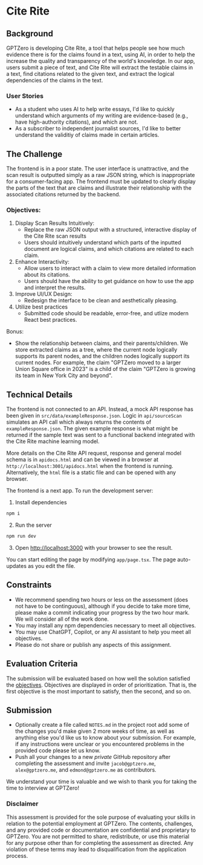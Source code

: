# Cite Rite

## Background

GPTZero is developing Cite Rite, a tool that helps people see how much evidence there is for the claims found in a text, using AI, in order to help the increase the quality and transparency of the world's knowledge. In our app, users submit a piece of text, and Cite Rite will extract the testable claims in a text, find citations related to the given text, and extract the logical dependencies of the claims in the text.

### User Stories

- As a student who uses AI to help write essays, I'd like to quickly understand which arguments of my writing are evidence-based (e.g., have high-authority citations), and which are not.
- As a subscriber to independent journalist sources, I'd like to better understand the validitiy of claims made in certain articles.

## The Challenge

The frontend is in a poor state. The user interface is unattractive, and the scan result is outputted simply as a raw JSON string, which is inappropriate for a consumer-facing app. The frontend must be updated to clearly display the parts of the text that are claims and illustrate their relationship with the associated citations returned by the backend.

### Objectives:

1. Display Scan Results Intuitively:
   - Replace the raw JSON output with a structured, interactive display of the Cite Rite scan results
   - Users should intuitively understand which parts of the inputted document are logical claims, and which citations are related to each claim.
2. Enhance Interactivity:
   - Allow users to interact with a claim to view more detailed information about its citations.
   - Users should have the ability to get guidance on how to use the app and interpret the results.
3. Improve UI/UX Design:
   - Redesign the interface to be clean and aesthetically pleasing.
4. Utilize best practices
   - Submitted code should be readable, error-free, and utlize modern React best practices.

Bonus:

- Show the relationship between claims, and their parents/children. We store extracted claims as a tree, where the current node logically supports its parent nodes, and the children nodes logically support its current nodes. For example, the claim "GPTZero moved to a larger Union Square office in 2023" is a child of the claim "GPTZero is growing its team in New York City and beyond".

## Technical Details

The frontend is not connected to an API. Instead, a mock API response has been given in `src/data/exampleResponse.json`. Logic in `api/sourceScan` simulates an API call which always returns the contents of `exampleResponse.json`. The given example response is what might be returned if the sample text was sent to a functional backend integrated with the Cite Rite machine learning model.

More details on the Cite Rite API request, response and general model schema is in `apidocs.html` and can be viewed in a browser at `http://localhost:3001/apidocs.html` when the frontend is running. Alternatively, the `html` file is a static file and can be opened with any browser.

The frontend is a next app. To run the development server:

1. Install dependencies

```bash
npm i
```

2. Run the server

```bash
npm run dev
```

3. Open [http://localhost:3000](http://localhost:3000) with your browser to see the result.

You can start editing the page by modifying `app/page.tsx`. The page auto-updates as you edit the file.

## Constraints

- We recommend spending two hours or less on the assessment (does not have to be continguous), although if you decide to take more time, please make a commit indicating your progress by the two hour mark. We will consider all of the work done.
- You may install any npm dependencies necessary to meet all objectives.
- You may use ChatGPT, Copilot, or any AI assistant to help you meet all objectives.
- Please do not share or publish any aspects of this assignment.

## Evaluation Criteria

The submission will be evaluated based on how well the solution satisfied the [objectives](#objectives). Objectives are displayed in order of prioritization. That is, the first objective is the most important to satisfy, then the second, and so on.

## Submission

- Optionally create a file called `NOTES.md` in the project root add some of the changes you'd make given 2 more weeks of time, as well as anything else you'd like us to know about your submission. For example, if any instructions were unclear or you encountered problems in the provided code please let us know.
- Push all your changes to a new _private_ GitHub repository after completing the assessment and invite `jacob@gptzero.me`, `alex@gptzero.me`, and `edmond@gptzero.me` as contributors.

We understand your time is valuable and we wish to thank you for taking the time to interview at GPTZero!

### Disclaimer

This assessment is provided for the sole purpose of evaluating your skills in relation to the potential employment at GPTZero. The contents, challenges, and any provided code or documentation are confidential and proprietary to GPTZero. You are not permitted to share, redistribute, or use this material for any purpose other than for completing the assessment as directed. Any violation of these terms may lead to disqualification from the application process.

